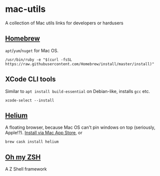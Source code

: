 # mac-utils
A collection of Mac utils links for developers or hardusers

## [Homebrew](https://brew.sh)

`apt`/`yum`/`nuget` for Mac OS.

    /usr/bin/ruby -e "$(curl -fsSL https://raw.githubusercontent.com/Homebrew/install/master/install)"
    
## XCode CLI tools

Similar to `apt install build-essential` on Debian-like, installs `gcc` etc.

    xcode-select --install

## [Helium](https://heliumfloats.com/)

A floating browser, because Mac OS can't pin windows on top (seriously, Apple!?). [Install via Mac App Store](https://apps.apple.com/br/app/helium/id1054607607?mt=12), or

    brew cask install helium

## [Oh my ZSH](https://ohmyz.sh/)

A Z Shell framework
